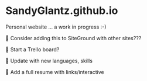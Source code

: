 # SandyGlantz.github.io

Personal website ... a work in progress :-)


:black_square_button: Consider adding this to SiteGround with other sites???

:black_square_button: Start a Trello board?

:black_square_button: Update with new languages, skills

:black_square_button: Add a full resume with links/interactive

